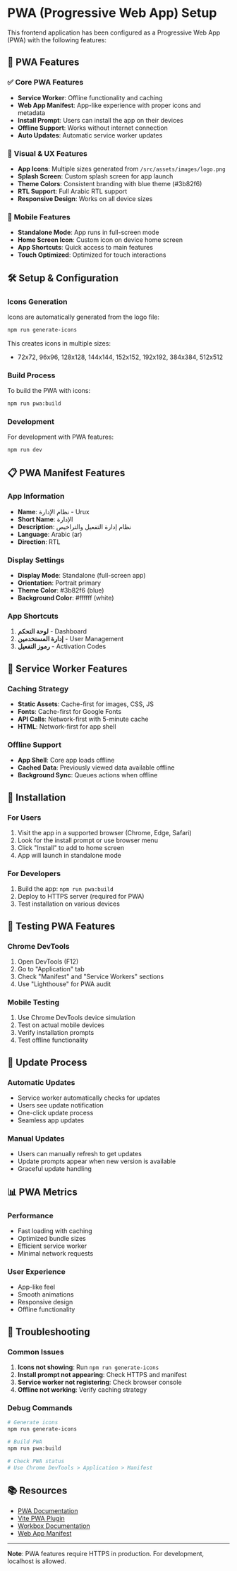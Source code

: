 # PWA (Progressive Web App) Setup

This frontend application has been configured as a Progressive Web App (PWA) with the following features:

## 🚀 PWA Features

### ✅ **Core PWA Features**
- **Service Worker**: Offline functionality and caching
- **Web App Manifest**: App-like experience with proper icons and metadata
- **Install Prompt**: Users can install the app on their devices
- **Offline Support**: Works without internet connection
- **Auto Updates**: Automatic service worker updates

### 🎨 **Visual & UX Features**
- **App Icons**: Multiple sizes generated from `/src/assets/images/logo.png`
- **Splash Screen**: Custom splash screen for app launch
- **Theme Colors**: Consistent branding with blue theme (#3b82f6)
- **RTL Support**: Full Arabic RTL support
- **Responsive Design**: Works on all device sizes

### 📱 **Mobile Features**
- **Standalone Mode**: App runs in full-screen mode
- **Home Screen Icon**: Custom icon on device home screen
- **App Shortcuts**: Quick access to main features
- **Touch Optimized**: Optimized for touch interactions

## 🛠️ **Setup & Configuration**

### **Icons Generation**
Icons are automatically generated from the logo file:
```bash
npm run generate-icons
```

This creates icons in multiple sizes:
- 72x72, 96x96, 128x128, 144x144, 152x152, 192x192, 384x384, 512x512

### **Build Process**
To build the PWA with icons:
```bash
npm run pwa:build
```

### **Development**
For development with PWA features:
```bash
npm run dev
```

## 📋 **PWA Manifest Features**

### **App Information**
- **Name**: نظام الإدارة - Urux
- **Short Name**: الإدارة
- **Description**: نظام إدارة التفعيل والتراخيص
- **Language**: Arabic (ar)
- **Direction**: RTL

### **Display Settings**
- **Display Mode**: Standalone (full-screen app)
- **Orientation**: Portrait primary
- **Theme Color**: #3b82f6 (blue)
- **Background Color**: #ffffff (white)

### **App Shortcuts**
1. **لوحة التحكم** - Dashboard
2. **إدارة المستخدمين** - User Management
3. **رموز التفعيل** - Activation Codes

## 🔧 **Service Worker Features**

### **Caching Strategy**
- **Static Assets**: Cache-first for images, CSS, JS
- **Fonts**: Cache-first for Google Fonts
- **API Calls**: Network-first with 5-minute cache
- **HTML**: Network-first for app shell

### **Offline Support**
- **App Shell**: Core app loads offline
- **Cached Data**: Previously viewed data available offline
- **Background Sync**: Queues actions when offline

## 📱 **Installation**

### **For Users**
1. Visit the app in a supported browser (Chrome, Edge, Safari)
2. Look for the install prompt or use browser menu
3. Click "Install" to add to home screen
4. App will launch in standalone mode

### **For Developers**
1. Build the app: `npm run pwa:build`
2. Deploy to HTTPS server (required for PWA)
3. Test installation on various devices

## 🧪 **Testing PWA Features**

### **Chrome DevTools**
1. Open DevTools (F12)
2. Go to "Application" tab
3. Check "Manifest" and "Service Workers" sections
4. Use "Lighthouse" for PWA audit

### **Mobile Testing**
1. Use Chrome DevTools device simulation
2. Test on actual mobile devices
3. Verify installation prompts
4. Test offline functionality

## 🔄 **Update Process**

### **Automatic Updates**
- Service worker automatically checks for updates
- Users see update notification
- One-click update process
- Seamless app updates

### **Manual Updates**
- Users can manually refresh to get updates
- Update prompts appear when new version is available
- Graceful update handling

## 📊 **PWA Metrics**

### **Performance**
- Fast loading with caching
- Optimized bundle sizes
- Efficient service worker
- Minimal network requests

### **User Experience**
- App-like feel
- Smooth animations
- Responsive design
- Offline functionality

## 🚨 **Troubleshooting**

### **Common Issues**
1. **Icons not showing**: Run `npm run generate-icons`
2. **Install prompt not appearing**: Check HTTPS and manifest
3. **Service worker not registering**: Check browser console
4. **Offline not working**: Verify caching strategy

### **Debug Commands**
```bash
# Generate icons
npm run generate-icons

# Build PWA
npm run pwa:build

# Check PWA status
# Use Chrome DevTools > Application > Manifest
```

## 📚 **Resources**

- [PWA Documentation](https://web.dev/progressive-web-apps/)
- [Vite PWA Plugin](https://vite-pwa-org.netlify.app/)
- [Workbox Documentation](https://developers.google.com/web/tools/workbox)
- [Web App Manifest](https://developer.mozilla.org/en-US/docs/Web/Manifest)

---

**Note**: PWA features require HTTPS in production. For development, localhost is allowed.
